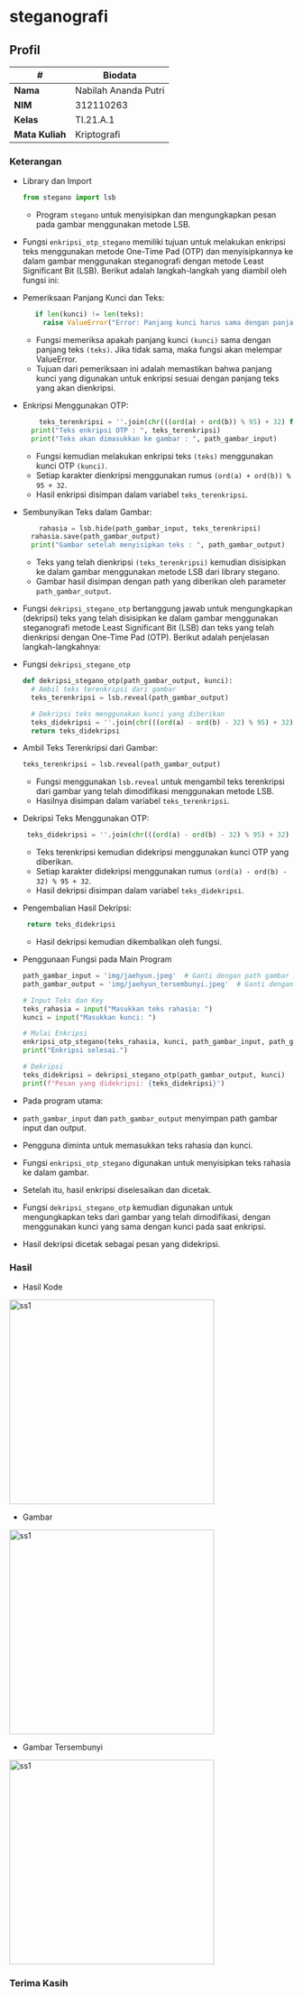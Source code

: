 # steganografi
## Profil
| #               | Biodata                 |
| --------------- | ----------------------- |
| **Nama**        | Nabilah Ananda Putri    |
| **NIM**         | 312110263               |
| **Kelas**       | TI.21.A.1               |
| **Mata Kuliah** | Kriptografi             |
### Keterangan
- Library dan Import
  ```py
  from stegano import lsb
  ```
  
  - Program `stegano` untuk menyisipkan dan mengungkapkan pesan pada gambar menggunakan metode LSB.
    
- Fungsi `enkripsi_otp_stegano` memiliki tujuan untuk melakukan enkripsi teks menggunakan metode One-Time Pad (OTP) dan menyisipkannya ke dalam gambar menggunakan steganografi dengan metode Least Significant Bit (LSB). Berikut adalah langkah-langkah yang diambil oleh fungsi ini:

- Pemeriksaan Panjang Kunci dan Teks:
   ```py
      if len(kunci) != len(teks):
        raise ValueError("Error: Panjang kunci harus sama dengan panjang teks.")
  ```
   
  - Fungsi memeriksa apakah panjang kunci `(kunci)` sama dengan panjang teks `(teks)`. Jika tidak sama, maka fungsi akan melempar ValueError.
  - Tujuan dari pemeriksaan ini adalah memastikan bahwa panjang kunci yang digunakan untuk enkripsi sesuai dengan panjang teks yang akan dienkripsi.
    
- Enkripsi Menggunakan OTP:
  ```py
      teks_terenkripsi = ''.join(chr(((ord(a) + ord(b)) % 95) + 32) for a, b in zip(teks, kunci))
    print("Teks enkripsi OTP : ", teks_terenkripsi)
    print("Teks akan dimasukkan ke gambar : ", path_gambar_input)
  ```
  
  - Fungsi kemudian melakukan enkripsi teks `(teks)` menggunakan kunci OTP `(kunci)`.
  - Setiap karakter dienkripsi menggunakan rumus `(ord(a) + ord(b)) % 95 + 32`.
  - Hasil enkripsi disimpan dalam variabel `teks_terenkripsi`.

- Sembunyikan Teks dalam Gambar:
  ```py
      rahasia = lsb.hide(path_gambar_input, teks_terenkripsi)
    rahasia.save(path_gambar_output)
    print("Gambar setelah menyisipkan teks : ", path_gambar_output)
  ```

  - Teks yang telah dienkripsi `(teks_terenkripsi)` kemudian disisipkan ke dalam gambar menggunakan metode LSB dari library stegano.
  - Gambar hasil disimpan dengan path yang diberikan oleh parameter `path_gambar_output`.

- Fungsi `dekripsi_stegano_otp` bertanggung jawab untuk mengungkapkan (dekripsi) teks yang telah disisipkan ke dalam gambar menggunakan steganografi metode Least Significant Bit (LSB) dan teks yang telah dienkripsi dengan One-Time Pad (OTP). Berikut adalah penjelasan langkah-langkahnya:

- Fungsi `dekripsi_stegano_otp`
  ```py
  def dekripsi_stegano_otp(path_gambar_output, kunci):
    # Ambil teks terenkripsi dari gambar
    teks_terenkripsi = lsb.reveal(path_gambar_output)

    # Dekripsi teks menggunakan kunci yang diberikan
    teks_didekripsi = ''.join(chr(((ord(a) - ord(b) - 32) % 95) + 32) for a, b in zip(teks_terenkripsi, kunci))
    return teks_didekripsi
  ```

- Ambil Teks Terenkripsi dari Gambar:
  ```py
  teks_terenkripsi = lsb.reveal(path_gambar_output)
  ```
  
  - Fungsi menggunakan `lsb.reveal` untuk mengambil teks terenkripsi dari gambar yang telah dimodifikasi menggunakan metode LSB.
  - Hasilnya disimpan dalam variabel `teks_terenkripsi`.

- Dekripsi Teks Menggunakan OTP:
  ```py
   teks_didekripsi = ''.join(chr(((ord(a) - ord(b) - 32) % 95) + 32) for a, b in zip(teks_terenkripsi, kunci))
  ```
  - Teks terenkripsi kemudian didekripsi menggunakan kunci OTP yang diberikan.
  - Setiap karakter didekripsi menggunakan rumus `(ord(a) - ord(b) - 32) % 95 + 32`.
  - Hasil dekripsi disimpan dalam variabel `teks_didekripsi`.

- Pengembalian Hasil Dekripsi:
  ```py
   return teks_didekripsi
  ```
  - Hasil dekripsi kemudian dikembalikan oleh fungsi.

- Penggunaan Fungsi pada Main Program
  ```py
  path_gambar_input = 'img/jaehyun.jpeg'  # Ganti dengan path gambar Anda
  path_gambar_output = 'img/jaehyun_tersembunyi.jpeg'  # Ganti dengan path output yang diinginkan

  # Input Teks dan Key
  teks_rahasia = input("Masukkan teks rahasia: ")
  kunci = input("Masukkan kunci: ")

  # Mulai Enkripsi
  enkripsi_otp_stegano(teks_rahasia, kunci, path_gambar_input, path_gambar_output)
  print("Enkripsi selesai.")

  # Dekripsi
  teks_didekripsi = dekripsi_stegano_otp(path_gambar_output, kunci)
  print(f"Pesan yang didekripsi: {teks_didekripsi}")
  ```
  
- Pada program utama:
 - `path_gambar_input` dan `path_gambar_output` menyimpan path gambar input dan output.
 - Pengguna diminta untuk memasukkan teks rahasia dan kunci.
 - Fungsi `enkripsi_otp_stegano` digunakan untuk menyisipkan teks rahasia ke dalam gambar.
 - Setelah itu, hasil enkripsi diselesaikan dan dicetak.
 - Fungsi `dekripsi_stegano_otp` kemudian digunakan untuk mengungkapkan teks dari gambar yang telah dimodifikasi, dengan menggunakan kunci yang sama dengan kunci pada saat enkripsi.
 - Hasil dekripsi dicetak sebagai pesan yang didekripsi.

### Hasil
- Hasil Kode
<img width="363" alt="ss1" src="https://github.com/nabilahap/steganografi/assets/92380488/87dc2625-b937-426f-bfb2-1d20342d9642">

- Gambar
<img width="363" alt="ss1" src="https://github.com/nabilahap/steganografi/assets/92380488/0592d20c-2ba7-4dfb-8a21-807e61632460)">


- Gambar Tersembunyi
<img width="363" alt="ss1" src="https://github.com/nabilahap/steganografi/assets/92380488/6a549826-df55-44b0-881a-feb4034b216e)">


### Terima Kasih
